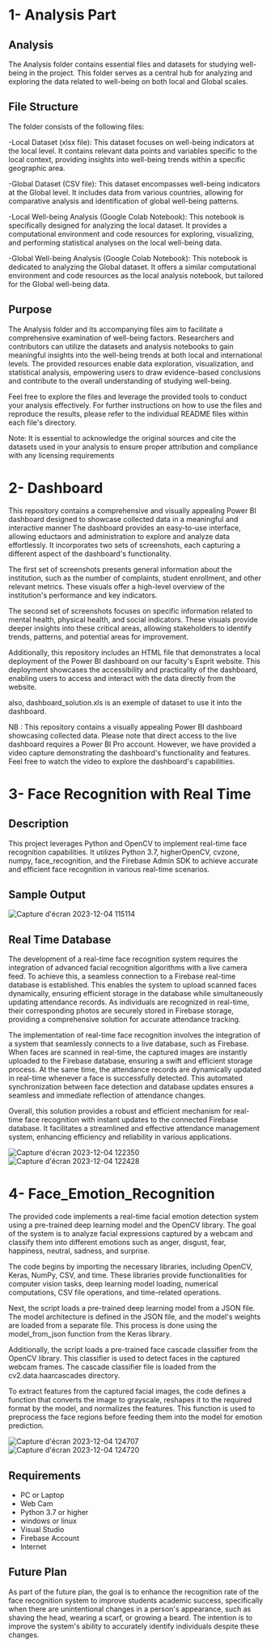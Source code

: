 # 1- Analysis Part

## Analysis
The Analysis folder contains essential files and datasets for studying well-being in the project. This folder serves as a central hub for analyzing and exploring the data related to well-being on both local and Global scales.

## File Structure
The folder consists of the following files:

-Local Dataset (xlsx file): This dataset focuses on well-being indicators at the local level. It contains relevant data points and variables specific to the local context, providing insights into well-being trends within a specific geographic area.

-Global Dataset (CSV file): This dataset encompasses well-being indicators at the Global level. It includes data from various countries, allowing for comparative analysis and identification of global well-being patterns.

-Local Well-being Analysis (Google Colab Notebook): This notebook is specifically designed for analyzing the local dataset. It provides a computational environment and code resources for exploring, visualizing, and performing statistical analyses on the local well-being data.

-Global Well-being Analysis (Google Colab Notebook): This notebook is dedicated to analyzing the Global dataset. It offers a similar computational environment and code resources as the local analysis notebook, but tailored for the Global well-being data.

## Purpose
The Analysis folder and its accompanying files aim to facilitate a comprehensive examination of well-being factors. Researchers and contributors can utilize the datasets and analysis notebooks to gain meaningful insights into the well-being trends at both local and international levels. The provided resources enable data exploration, visualization, and statistical analysis, empowering users to draw evidence-based conclusions and contribute to the overall understanding of studying well-being.

Feel free to explore the files and leverage the provided tools to conduct your analysis effectively. For further instructions on how to use the files and reproduce the results, please refer to the individual README files within each file's directory.

Note: It is essential to acknowledge the original sources and cite the datasets used in your analysis to ensure proper attribution and compliance with any licensing requirements

# 2- Dashboard 

This repository contains a comprehensive and visually appealing Power BI dashboard designed to showcase collected data in a meaningful and interactive manner
The dashboard provides an easy-to-use interface, allowing eductaors and administration to explore and analyze data effortlessly. It incorporates two sets of screenshots, each capturing a different aspect of the dashboard's functionality.

The first set of screenshots presents general information about the institution, such as the number of complaints, student enrollment, and other relevant metrics. These visuals offer a high-level overview of the institution's performance and key indicators.

The second set of screenshots focuses on specific information related to mental health, physical health, and social indicators. These visuals provide deeper insights into these critical areas, allowing stakeholders to identify trends, patterns, and potential areas for improvement.

Additionally, this repository includes an HTML file that demonstrates a local deployment of the Power BI dashboard on our faculty's Esprit website. This deployment showcases the accessibility and practicality of the dashboard, enabling users to access and interact with the data directly from the website.

also, dashboard_solution.xls is an exemple of dataset to use it into the dashboard.

NB : This repository contains a visually appealing Power BI dashboard showcasing collected data. Please note that direct access to the live dashboard requires a Power BI Pro account. However, we have provided a video capture demonstrating the dashboard's functionality and features. Feel free to watch the video to explore the dashboard's capabilities.

# 3- Face Recognition with Real Time

## Description

This project leverages Python and OpenCV to implement real-time face recognition capabilities. It utilizes Python 3.7, higherOpenCV, cvzone, numpy, face_recognition, and the Firebase Admin SDK to achieve accurate and efficient face recognition in various real-time scenarios.

## Sample Output
![Capture d'écran 2023-12-04 115114](https://github.com/bilel910/tsyp11_SMC-EdSoc_Technical_Challenge/assets/83314544/6da22082-41c6-4778-9fc4-ae1cebc7e354)

## Real Time Database

The development of a real-time face recognition system requires the integration of advanced facial recognition algorithms with a live camera feed. To achieve this, a seamless connection to a Firebase real-time database is established. This enables the system to upload scanned faces dynamically, ensuring efficient storage in the database while simultaneously updating attendance records. As individuals are recognized in real-time, their corresponding photos are securely stored in Firebase storage, providing a comprehensive solution for accurate attendance tracking.

The implementation of real-time face recognition involves the integration of a system that seamlessly connects to a live database, such as Firebase. When faces are scanned in real-time, the captured images are instantly uploaded to the Firebase database, ensuring a swift and efficient storage process. At the same time, the attendance records are dynamically updated in real-time whenever a face is successfully detected. This automated synchronization between face detection and database updates ensures a seamless and immediate reflection of attendance changes.

Overall, this solution provides a robust and efficient mechanism for real-time face recognition with instant updates to the connected Firebase database. It facilitates a streamlined and effective attendance management system, enhancing efficiency and reliability in various applications.

![Capture d'écran 2023-12-04 122350](https://github.com/bilel910/tsyp11_SMC-EdSoc_Technical_Challenge/assets/83314544/5ca28e34-2116-4aa9-a4a3-21281fedb680)
![Capture d'écran 2023-12-04 122428](https://github.com/bilel910/tsyp11_SMC-EdSoc_Technical_Challenge/assets/83314544/acb8c4ec-c05f-46c6-b073-efdfc9ec8522)

# 4- Face_Emotion_Recognition

The provided code implements a real-time facial emotion detection system using a pre-trained deep learning model and the OpenCV library. The goal of the system is to analyze facial expressions captured by a webcam and classify them into different emotions such as anger, disgust, fear, happiness, neutral, sadness, and surprise.

The code begins by importing the necessary libraries, including OpenCV, Keras, NumPy, CSV, and time. These libraries provide functionalities for computer vision tasks, deep learning model loading, numerical computations, CSV file operations, and time-related operations.

Next, the script loads a pre-trained deep learning model from a JSON file. The model architecture is defined in the JSON file, and the model's weights are loaded from a separate file. This process is done using the model_from_json function from the Keras library.

Additionally, the script loads a pre-trained face cascade classifier from the OpenCV library. This classifier is used to detect faces in the captured webcam frames. The cascade classifier file is loaded from the cv2.data.haarcascades directory.

To extract features from the captured facial images, the code defines a function that converts the image to grayscale, reshapes it to the required format by the model, and normalizes the features. This function is used to preprocess the face regions before feeding them into the model for emotion prediction.

![Capture d'écran 2023-12-04 124707](https://github.com/bilel910/tsyp11_SMC-EdSoc_Technical_Challenge/assets/83314544/6e3034d6-2b6d-4c17-8bbd-5b7ebb3d5eaf)
![Capture d'écran 2023-12-04 124720](https://github.com/bilel910/tsyp11_SMC-EdSoc_Technical_Challenge/assets/83314544/54a486fa-4040-420f-aa3c-cf42195577ef)

## Requirements

- PC or Laptop
- Web Cam
- Python 3.7 or higher
- windows or linux
- Visual Studio
- Firebase Account
- Internet

## Future Plan

As part of the future plan, the goal is to enhance the recognition rate of the face recognition system to improve students academic success, specifically when there are unintentional changes in a person's appearance, such as shaving the head, wearing a scarf, or growing a beard. The intention is to improve the system's ability to accurately identify individuals despite these changes.
